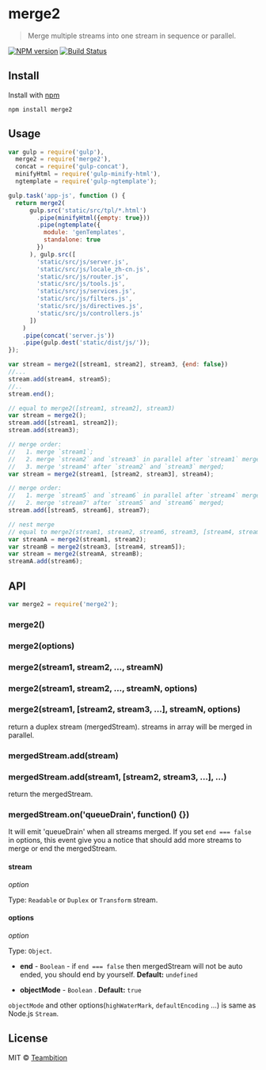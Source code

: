 merge2
====
> Merge multiple streams into one stream in sequence or parallel.

[![NPM version][npm-image]][npm-url]
[![Build Status][travis-image]][travis-url]

## Install

Install with [npm](https://npmjs.org/package/merge2)

```
npm install merge2
```


## Usage

```js
var gulp = require('gulp'),
  merge2 = require('merge2'),
  concat = require('gulp-concat'),
  minifyHtml = require('gulp-minify-html'),
  ngtemplate = require('gulp-ngtemplate');

gulp.task('app-js', function () {
  return merge2(
      gulp.src('static/src/tpl/*.html')
        .pipe(minifyHtml({empty: true}))
        .pipe(ngtemplate({
          module: 'genTemplates',
          standalone: true
        })
      ), gulp.src([
        'static/src/js/server.js',
        'static/src/js/locale_zh-cn.js',
        'static/src/js/router.js',
        'static/src/js/tools.js',
        'static/src/js/services.js',
        'static/src/js/filters.js',
        'static/src/js/directives.js',
        'static/src/js/controllers.js'
      ])
    )
    .pipe(concat('server.js'))
    .pipe(gulp.dest('static/dist/js/'));
});
```

```js
var stream = merge2([stream1, stream2], stream3, {end: false})
//...
stream.add(stream4, stream5);
//..
stream.end();
```

```js
// equal to merge2([stream1, stream2], stream3)
var stream = merge2();
stream.add([stream1, stream2]);
stream.add(stream3);
```

```js
// merge order:
//   1. merge `stream1`;
//   2. merge `stream2` and `stream3` in parallel after `stream1` merged;
//   3. merge 'stream4' after `stream2` and `stream3` merged;
var stream = merge2(stream1, [stream2, stream3], stream4);

// merge order:
//   1. merge `stream5` and `stream6` in parallel after `stream4` merged;
//   2. merge 'stream7' after `stream5` and `stream6` merged;
stream.add([stream5, stream6], stream7);
```

```js
// nest merge
// equal to merge2(stream1, stream2, stream6, stream3, [stream4, stream5]);
var streamA = merge2(stream1, stream2);
var streamB = merge2(stream3, [stream4, stream5]);
var stream = merge2(streamA, streamB);
streamA.add(stream6);
```

## API

```js
var merge2 = require('merge2');
```

### merge2()
### merge2(options)
### merge2(stream1, stream2, ..., streamN)
### merge2(stream1, stream2, ..., streamN, options)
### merge2(stream1, [stream2, stream3, ...], streamN, options)
return a duplex stream (mergedStream). streams in array will be merged in parallel.

### mergedStream.add(stream)
### mergedStream.add(stream1, [stream2, stream3, ...], ...)
return the mergedStream.

### mergedStream.on('queueDrain', function() {})
It will emit 'queueDrain' when all streams merged. If you set `end === false` in options, this event give you a notice that should add more streams to merge or end the mergedStream.

#### stream

*option*

Type: `Readable` or `Duplex` or `Transform` stream.

#### options

*option*

Type: `Object`.

* **end** - `Boolean` - if `end === false` then mergedStream will not be auto ended, you should end by yourself. **Default:** `undefined`

* **objectMode** - `Boolean` . **Default:** `true`

`objectMode` and other options(`highWaterMark`, `defaultEncoding` ...) is same as Node.js `Stream`.

## License

MIT © [Teambition](http://teambition.com)

[npm-url]: https://npmjs.org/package/merge2
[npm-image]: http://img.shields.io/npm/v/merge2.svg

[travis-url]: https://travis-ci.org/teambition/merge2
[travis-image]: http://img.shields.io/travis/teambition/merge2.svg
